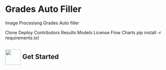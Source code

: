 # Grades Auto Filler
 Image Procesisng Grades Auto filler

Clone
Deploy
Contributors
Results Models
License
Flow Charts
pip install -r requirements.txt


## <img  align= center width=50px height=50px src="https://media0.giphy.com/media/SvdTRdfrhnf62WQ58Q/giphy.gif?cid=ecf05e471hf8gpj5jh7hzlefotlgyjqg216343wfkcb59kg3&rid=giphy.gif&ct=g"> Get Started <a id = "started"></a>
